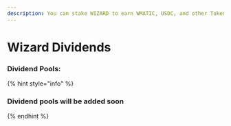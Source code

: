 ```yaml
---
description: You can stake WIZARD to earn WMATIC, USDC, and other Tokens
---
```


# Wizard Dividends

### Dividend **Pools:**

{% hint style="info" %}
### Dividend **pools will be added soon**
{% endhint %}
